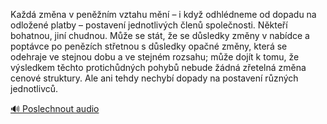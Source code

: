 
Každá změna v peněžním vztahu mění – i když odhlédneme od dopadu na odložené platby – postavení jednotlivých členů společnosti. Někteří bohatnou, jiní chudnou. Může se stát, že se důsledky změny v nabídce a poptávce po penězích střetnou s důsledky opačné změny, která se odehraje ve stejnou dobu a ve stejném rozsahu; může dojít k tomu, že výsledkem těchto protichůdných pohybů nebude žádná zřetelná změna cenové struktury. Ale ani tehdy nechybí dopady na postavení různých jednotlivců.

[🔊 Poslechnout audio](/data/7-paragraphs/audio/chapter_79/para_003-Kad-zmna-v-pennm-vztahu-mn-i-kdy-odhld.mp3)
